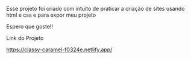 Esse projeto foi criado com intuito de praticar a criação de sites usando html e css e para expor meu projeto

Espero que goste!!

Link do Projeto

https://classy-caramel-f0324e.netlify.app/
